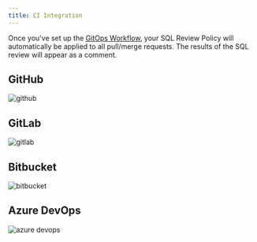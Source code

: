 ```yaml
---
title: CI Integration
---
```


Once you've set up the [GitOps Workflow](/docs/vcs-integration/overview/), your SQL Review Policy will automatically be applied to all pull/merge requests. The results of the SQL review will appear as a comment.

## GitHub

![github](/content/docs/sql-review/gitops-ci/github-pr-sql-review.webp)

## GitLab

![gitlab](/content/docs/sql-review/gitops-ci/gitlab-pr-sql-review.webp)

## Bitbucket

![bitbucket](/content/docs/sql-review/gitops-ci/bb-pr-sql-review.webp)

## Azure DevOps

![azure devops](/content/docs/sql-review/gitops-ci/azure-devops-pr-sql-review.webp)
